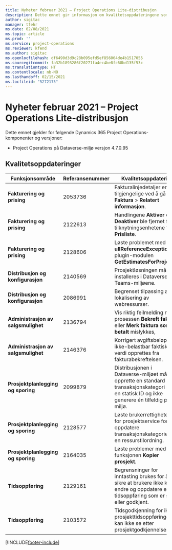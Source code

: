 ```yaml
---
title: Nyheter februar 2021 – Project Operations Lite-distribusjon
description: Dette emnet gir informasjon om kvalitetsoppdateringene som er tilgjengelige i februar 2021-versjonen av Project Operations Lite-distribusjon.
author: sigitac
manager: tfehr
ms.date: 02/08/2021
ms.topic: article
ms.prod: ''
ms.service: project-operations
ms.reviewer: kfend
ms.author: sigitac
ms.openlocfilehash: df6490d3d9c28b095efd5ef856064de4b1517055
ms.sourcegitcommit: fa32b1893286f20271fa4ec4be8fc68bd135f53c
ms.translationtype: HT
ms.contentlocale: nb-NO
ms.lasthandoff: 02/15/2021
ms.locfileid: "5272175"
---
```

# <a name="whats-new-february-2021---project-operations-lite-deployment"></a>Nyheter februar 2021 – Project Operations Lite-distribusjon

Dette emnet gjelder for følgende Dynamics 365 Project Operations-komponenter og versjoner:

  - Project Operations på Dataverse-miljø versjon 4.7.0.95

## <a name="quality-updates"></a>Kvalitetsoppdateringer

| **Funksjonsområde** | **Referansenummer** | **Kvalitetsoppdatering** |
| --- | --- | --- |
| **Fakturering og prising** | 2053736 | Fakturalinjedetaljer er nå tilgjengelige ved å gå til **Faktura** > **Relatert informasjon**. |
| **Fakturering og prising** | 2122613 | Handlingene **Aktiver** og **Deaktiver** ble fjernet fra tilknytningsenhetene for **Prisliste**. |
| **Fakturering og prising** | 2128606 | Løste problemet med **ullReferenceException** i plugin-modulen **GetEstimatesForProject**. |
| **Distribusjon og konfigurasjon** | 2140569 | Prosjektløsningen må ikke installeres i Dataverse Teams-miljøene. |
| **Distribusjon og konfigurasjon** | 2086991 | Begrenset tilpassing av lokalisering av webressurser. |
| **Administrasjon av salgsmulighet** | 2136794 | Vis riktig feilmelding når prosessen **Bekreft faktura** eller **Merk faktura som betalt** mislykkes, |
| **Administrasjon av salgsmulighet** | 2146376 | Korrigert avgiftsbeløp i en ikke-belastbar faktisk verdi opprettes fra fakturabekreftelsen. |
| **Prosjektplanlegging og sporing** | 2099879 | Distribusjonen i Dataverse-miljøet må opprette en standard transaksjonskategori med en statisk ID og ikke generere én tilfeldig per miljø. |
| **Prosjektplanlegging og sporing** | 2128577 | Løste brukerrettighetene for prosjektservice for å oppdatere transaksjonskategorien for en ressurstilordning. |
| **Prosjektplanlegging og sporing** | 2164035 | Løste problemer med funksjonen **Kopier prosjekt**. |
| **Tidsoppføring** | 2129161 | Begrensninger for inntasting brukes for å sikre at brukere ikke kan endre og oppdatere en tidsoppføring som er sendt eller godkjent. |
| **Tidsoppføring** | 2103572 | Tidsgodkjenning for ikke-prosjekttidsoppføringer kan ikke se etter prosjektgodkjennelsesrolle. |


[!INCLUDE[footer-include](../../includes/footer-banner.md)]